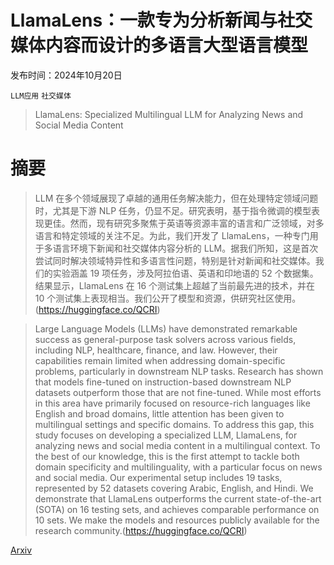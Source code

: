 # LlamaLens：一款专为分析新闻与社交媒体内容而设计的多语言大型语言模型

发布时间：2024年10月20日

`LLM应用` `社交媒体`

> LlamaLens: Specialized Multilingual LLM for Analyzing News and Social Media Content

# 摘要

> LLM 在多个领域展现了卓越的通用任务解决能力，但在处理特定领域问题时，尤其是下游 NLP 任务，仍显不足。研究表明，基于指令微调的模型表现更佳。然而，现有研究多聚焦于英语等资源丰富的语言和广泛领域，对多语言和特定领域的关注不足。为此，我们开发了 LlamaLens，一种专门用于多语言环境下新闻和社交媒体内容分析的 LLM。据我们所知，这是首次尝试同时解决领域特异性和多语言性问题，特别是针对新闻和社交媒体。我们的实验涵盖 19 项任务，涉及阿拉伯语、英语和印地语的 52 个数据集。结果显示，LlamaLens 在 16 个测试集上超越了当前最先进的技术，并在 10 个测试集上表现相当。我们公开了模型和资源，供研究社区使用。(https://huggingface.co/QCRI)

> Large Language Models (LLMs) have demonstrated remarkable success as general-purpose task solvers across various fields, including NLP, healthcare, finance, and law. However, their capabilities remain limited when addressing domain-specific problems, particularly in downstream NLP tasks. Research has shown that models fine-tuned on instruction-based downstream NLP datasets outperform those that are not fine-tuned. While most efforts in this area have primarily focused on resource-rich languages like English and broad domains, little attention has been given to multilingual settings and specific domains. To address this gap, this study focuses on developing a specialized LLM, LlamaLens, for analyzing news and social media content in a multilingual context. To the best of our knowledge, this is the first attempt to tackle both domain specificity and multilinguality, with a particular focus on news and social media. Our experimental setup includes 19 tasks, represented by 52 datasets covering Arabic, English, and Hindi. We demonstrate that LlamaLens outperforms the current state-of-the-art (SOTA) on 16 testing sets, and achieves comparable performance on 10 sets. We make the models and resources publicly available for the research community.(https://huggingface.co/QCRI)

[Arxiv](https://arxiv.org/abs/2410.15308)